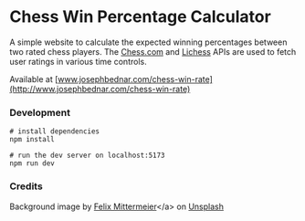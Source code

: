 # Chess Win Percentage Calculator

A simple website to calculate the expected winning percentages between two rated
chess players. The [Chess.com](http://www.chess.com) and [Lichess](http://www.lichess.org)
APIs are used to fetch user ratings in various time controls.

Available at [www.josephbednar.com/chess-win-rate](http://www.josephbednar.com/chess-win-rate)


### Development

```
# install dependencies
npm install

# run the dev server on localhost:5173
npm run dev
```

### Credits

Background image by [Felix Mittermeier](https://unsplash.com/@felix_mittermeier?utm_content=creditCopyText&utm_medium=referral&utm_source=unsplash")</a> on [Unsplash](https://unsplash.com/photos/chess-pieces-on-board-nAjil1z3eLk?utm_content=creditCopyText&utm_medium=referral&utm_source=unsplash)
